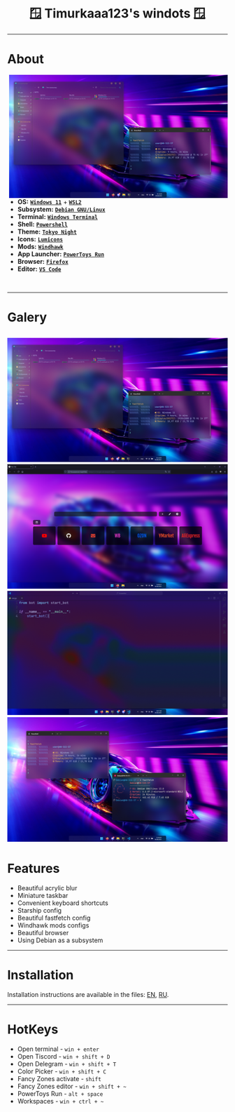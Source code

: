 <div align=center>
  <h1>
    🪟 Timurkaaa123's windots 🪟
  </h1>
</div>

---
# About

<img src="demonstration/1.png" alt="windots" align="right" width="500px">

- **OS:** [**`Windows 11`**](https://support.microsoft.com/windows) + [**`WSL2`**](https://learn.microsoft.com/en-us/windows/wsl/)
- **Subsystem:** [**`Debian GNU/Linux`**](https://www.debian.org/)
- **Terminal:** [**`Windows Terminal`**](https://github.com/microsoft/terminal)
- **Shell:** [**`Powershell`**](https://learn.microsoft.com/powershell/)
- **Theme:** [**`Tokyo Night`**](https://www.deviantart.com/niivu/art/Tokyo-Night-for-Windows-11-970381220)
- **Icons:** [**`Lumicons`**](https://www.deviantart.com/vantler/art/Lumicons-662277185)
- **Mods:** [**`Windhawk`**](https://windhawk.net/)
- **App Launcher:** [**`PowerToys Run`**](https://learn.microsoft.com/windows/powertoys/run)
- **Browser:** [**`Firefox`**](https://www.firefox.com/)
- **Editor:** [**`VS Code`**](https://code.visualstudio.com/)

</br>
  
---
# Galery
![gallery](demonstration/1.png)
![gallery](demonstration/2.png)
![gallery](demonstration/3.png)
![gallery](demonstration/4.png)
---
# Features
- Beautiful acrylic blur
- Miniature taskbar
- Convenient keyboard shortcuts
- Starship config
- Beautiful fastfetch config
- Windhawk mods configs
- Beautiful browser
- Using Debian as a subsystem
---
# Installation
Installation instructions are available in the files: [EN](docs/en-guide.md), [RU](docs/ru-guide.md).

---
# HotKeys
- Open terminal - `win + enter`
- Open Tiscord - `win + shift + D`
- Open Delegram - `win + shift + T`
- Color Picker - `win + shift + C`
- Fancy Zones activate - `shift`
- Fancy Zones editor - `win + shift + ~`
- PowerToys Run - `alt + space`
- Workspaces - `win + ctrl + ~`

